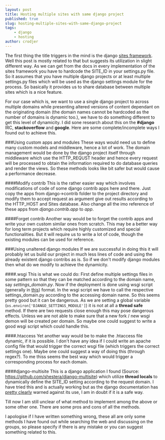 ```yaml
---
layout: post
title: Hosting multiple sites with same django project
published: true
slug: hosting-multiple-sites-with-same-django-project
tags:
    - django
    - hosting
author: crodjer
---
```


The first thing the title triggers in the mind is the django [sites framework](http://docs.djangoproject.com/en/dev/ref/contrib/sites/). Well this post is mostly related to that but suggests its utilization in slight different way. As we can get from the docs in every implementation of the sites framework you have to hardcode the SITE_ID in your settings.py file. So it assumes that you have multiple django projects or at least multiple settings.py files which will be used as the django settings module for the process. So basically it provides us to share database between multiple sites which is a nice feature.  

For our case which is, we want to use a single django project to across multiple domains while presenting altered versions of content dependant on the originating domain (the domain names cannot be hardcoded as the number of domains is dynamic too.), we have to do something different to get this level of dynamicity. I did sone research about this on the **#django** IRC, **stackoverflow** and **google**. Here are some complete/incomplete ways I found out to achieve this.

###Using custom apps and modules
These ways would need us to define many custom models and middleware, hence a lot of work. The domain management would be done by the django project itself through middleware which use the HTTP_REQUST header and hence every request will be processed to obtain the information required to do database queries and render the views. So these methods looks like bit safer but would cause a performance decrease. 

####Modify contrib
This is the rather easier way which involves modifications of code of some django contrib apps here and there. 
Just copy the apps from django->contrib folder to the project directory and modify them to accept request as argument give out results according to the HTTP_HOST and Sites database. Also change all the imo reference of these apps from *django.contrib.app* to *app*.

####Forget contrib
Another way would be to forget the contrib apps and write your own custom similar ones from scratch. This may be a better way for long term projects which require highly customized and special functionalities. But it will require us to write a lot of code, though the existing modules can be used for reference. 

###Using unaltered django modules
If we are successful in doing this it will probably let us build our project in much less lines of code and using the already existent django contribs as is. So if we don't modify django modules then what do we modify to achieve the dynamicity. 

####.wsgi
This is what we could do: First define multiple settings files in some pattern so that they can be matched according to the domain name, say *settings_domain.py*. Now if the deployment is done using wsgi script (generally in [this](http://docs.djangoproject.com/en/dev/howto/deployment/modwsgi/)) format. In the wsgi script we have to call the respective settings_domain.py according to the accessing domain name. So this seems pretty good but it can be dangerous. As we are setting a global variable (`os.environ['DJANGO_SETTINGS_MODULE']`) it is not at all a **thread safe** method. If there are two requests close enough this may pose dangerous effects. Unless we are not able to make sure that a new fork / new wsgi demon will be created per domain. So maybe one could suggest to write a good wsgi script which could handle this.

####.htaccess
Yet another way would be to make the .htaccess file dynamic, if it is possible. I don't have any idea if I could write an apache config file that would trigger the correct wsgi file (which triggers the correct settings one). Maybe one could suggest a way of doing this (through regex?). To me thiss seems the best way which would trigger a corresponding process for each domain.

####django-multisite
This is a django application I found (Source: https://github.com/shestera/django-multisite) which utilize **thread locals** to dynamically define the SITE_ID setting according to the request domain. I have tried this and is actually working but as the django documentation has [pretty clearly](http://code.djangoproject.com/wiki/CookBookThreadlocalsAndUser) warned against its use, I am in doubt if it is a safe way. 

Till now I am still unclear of what method to implement among the above or some other one. There are some pros and cons of all the methods.  

I apologise if I have written something wrong, these all are only some methods I have found out while searching the web and discussing on the groups, so please specify if there is any mistake or you can suggest something related to this.
